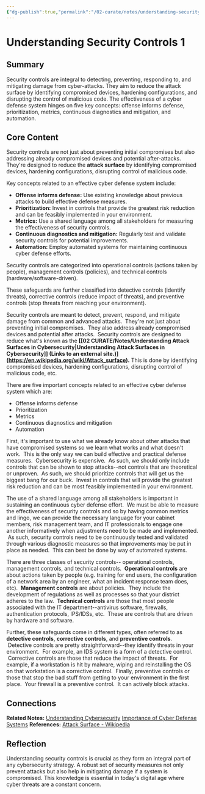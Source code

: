 ```yaml
---
{"dg-publish":true,"permalink":"/02-curate/notes/understanding-security-controls-1/","title":"Understanding Security Controls","tags":["cybersecurity","cyber-defense","attack-surface"]}
---
```



# Understanding Security Controls 1

## Summary
Security controls are integral to detecting, preventing, responding to, and mitigating damage from cyber-attacks. They aim to reduce the attack surface by identifying compromised devices, hardening configurations, and disrupting the control of malicious code. The effectiveness of a cyber defense system hinges on five key concepts: offense informs defense, prioritization, metrics, continuous diagnostics and mitigation, and automation.

## Core Content
Security controls are not just about preventing initial compromises but also addressing already compromised devices and potential after-attacks. They're designed to reduce the **attack surface** by identifying compromised devices, hardening configurations, disrupting control of malicious code.

Key concepts related to an effective cyber defense system include:

- **Offense informs defense:** Use existing knowledge about previous attacks to build effective defense measures.
- **Prioritization:** Invest in controls that provide the greatest risk reduction and can be feasibly implemented in your environment.
- **Metrics:** Use a shared language among all stakeholders for measuring the effectiveness of security controls.
- **Continuous diagnostics and mitigation:** Regularly test and validate security controls for potential improvements.
- **Automation:** Employ automated systems for maintaining continuous cyber defense efforts.

Security controls are categorized into operational controls (actions taken by people), management controls (policies), and technical controls (hardware/software-driven). 

These safeguards are further classified into detective controls (identify threats), corrective controls (reduce impact of threats), and preventive controls (stop threats from reaching your environment).

Security controls are meant to detect, prevent, respond, and mitigate damage from common and advanced attacks.  They're not just about preventing initial compromises.  They also address already compromised devices and potential after attacks.  Security controls are designed to reduce what's known as the **[[02 CURATE/Notes/Understanding Attack Surfaces in Cybersecurity\|Understanding Attack Surfaces in Cybersecurity]] (Links to an external site.)](https://en.wikipedia.org/wiki/Attack_surface).** This is done by identifying compromised devices, hardening configurations, disrupting control of malicious code, etc.

There are five important concepts related to an effective cyber defense system which are:

-   Offense informs defense
 -   Prioritization
 -   Metrics
 -   Continuous diagnostics and mitigation
 -   Automation
 
First, it's important to use what we already know about other attacks that have compromised systems so we learn what works and what doesn't work.  This is the only way we can build effective and practical defense measures.  Cybersecurity is expensive.  As such, we should only include controls that can be shown to stop attacks--not controls that are theoretical or unproven.  As such, we should prioritize controls that will get us the biggest bang for our buck.  Invest in controls that will provide the greatest risk reduction and can be most feasibly implemented in your environment.

 The use of a shared language among all stakeholders is important in sustaining an continuous cyber defense effort.  We must be able to measure the effectiveness of security controls and so by having common metrics and lingo, we can provide the necessary language for your cabinet members, risk management team, and IT professionals to engage one another informatively when adjustments need to be made and implemented.  As such, security controls need to be continuously tested and validated through various diagnostic measures so that improvements may be put in place as needed.  This can best be done by way of automated systems.

 There are three classes of security controls-- operational controls, management controls, and technical controls.  **Operational controls** are about actions taken by people (e.g. training for end users, the configuration of a network area by an engineer, what an incident response team does, etc).  **Management controls** are about policies.  They include the development of regulations as well as processes so that your district adheres to the law.  **Technical controls** are those that most people associated with the IT department--antivirus software, firewalls, authentication protocols, IPS/IDSs, etc.  These are controls that are driven by hardware and software.

Further, these safeguards come in different types, often referred to as **detective controls**, **corrective controls**, and **preventive controls**.  Detective controls are pretty straightforward--they identify threats in your environment.  For example, an IDS system is a form of a detective control.  Corrective controls are those that reduce the impact of threats.  For example, if a workstation is hit by malware, wiping and reinstalling the OS on that workstation is a corrective control.  Finally, preventive controls or those that stop the bad stuff from getting to your environment in the first place.  Your firewall is a preventive control.  It can actively block attacks.

## Connections
**Related Notes:**
[Understanding Cybersecurity](#)
[Importance of Cyber Defense Systems](#)
**References:**
[Attack Surface - Wikipedia](https://en.wikipedia.org/wiki/Attack_surface)

## Reflection
Understanding security controls is crucial as they form an integral part of any cybersecurity strategy. A robust set of security measures not only prevent attacks but also help in mitigating damage if a system is compromised. This knowledge is essential in today's digital age where cyber threats are a constant concern.